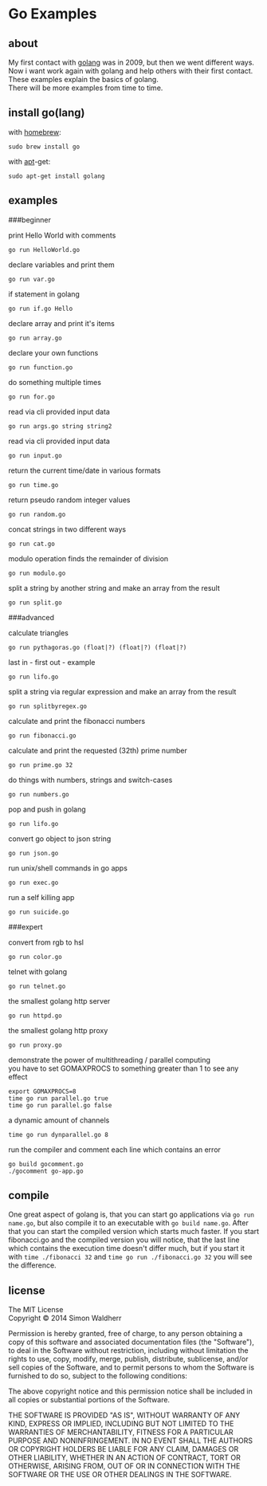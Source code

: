# Go Examples

## about

My first contact with [golang](http://golang.org) was in 2009, but then we went different ways. Now i want work again with golang and help others with their first contact. These examples explain the basics of golang.  
There will be more examples from time to time.

## install go(lang)

with [homebrew](http://mxcl.github.io/homebrew/):

```
sudo brew install go
```

with [apt](http://packages.qa.debian.org/a/apt.html)-get:

```
sudo apt-get install golang
```

## examples

###beginner

print Hello World with comments

```
go run HelloWorld.go
```

declare variables and print them

```
go run var.go
```

if statement in golang

```
go run if.go Hello
```

declare array and print it's items

```
go run array.go
```

declare your own functions

```
go run function.go
```

do something multiple times

```
go run for.go
```

read via cli provided input data

```
go run args.go string string2
```

read via cli provided input data

```
go run input.go
```

return the current time/date in various formats

```
go run time.go
```

return pseudo random integer values

```
go run random.go
```

concat strings in two different ways

```
go run cat.go
```

modulo operation finds the remainder of division

```
go run modulo.go
```

split a string by another string and make an array from the result

```
go run split.go
```

###advanced

calculate triangles

```
go run pythagoras.go (float|?) (float|?) (float|?)
```

last in - first out - example

```
go run lifo.go
```

split a string via regular expression and make an array from the result

```
go run splitbyregex.go
```

calculate and print the fibonacci numbers

```
go run fibonacci.go
```

calculate and print the requested (32th) prime number

```
go run prime.go 32
```

do things with numbers, strings and switch-cases

```
go run numbers.go
```

pop and push in golang

```
go run lifo.go
```

convert go object to json string

```
go run json.go
```

run unix/shell commands in go apps

```
go run exec.go
```

run a self killing app

```
go run suicide.go
```

###expert

convert from rgb to hsl

```
go run color.go
```

telnet with golang

```
go run telnet.go
```

the smallest golang http server

```
go run httpd.go
```

the smallest golang http proxy

```
go run proxy.go
```

demonstrate the power of multithreading / parallel computing  
you have to set GOMAXPROCS to something greater than 1 to see any effect

```
export GOMAXPROCS=8
time go run parallel.go true
time go run parallel.go false
```

a dynamic amount of channels

```
time go run dynparallel.go 8
```

run the compiler and comment each line which contains an error

```
go build gocomment.go
./gocomment go-app.go
```

## compile

One great aspect of golang is, that you can start go applications via ```go run name.go```, but also compile it to an executable with ```go build name.go```. After that you can start the compiled version which starts much faster.
If you start fibonacci.go and the compiled version you will notice, that the last line which contains the execution time doesn't differ much, but if you start it with ```time ./fibonacci 32``` and ```time go run ./fibonacci.go 32``` you will see the difference.

## license

The MIT License  
Copyright © 2014 Simon Waldherr  

Permission is hereby granted, free of charge, to any person obtaining a copy of this software and associated documentation files (the "Software"), to deal in the Software without restriction, including without limitation the rights to use, copy, modify, merge, publish, distribute, sublicense, and/or sell copies of the Software, and to permit persons to whom the Software is furnished to do so, subject to the following conditions:

The above copyright notice and this permission notice shall be included in all copies or substantial portions of the Software.

THE SOFTWARE IS PROVIDED "AS IS", WITHOUT WARRANTY OF ANY KIND, EXPRESS OR IMPLIED, INCLUDING BUT NOT LIMITED TO THE WARRANTIES OF MERCHANTABILITY, FITNESS FOR A PARTICULAR PURPOSE AND NONINFRINGEMENT. IN NO EVENT SHALL THE AUTHORS OR COPYRIGHT HOLDERS BE LIABLE FOR ANY CLAIM, DAMAGES OR OTHER LIABILITY, WHETHER IN AN ACTION OF CONTRACT, TORT OR OTHERWISE, ARISING FROM, OUT OF OR IN CONNECTION WITH THE SOFTWARE OR THE USE OR OTHER DEALINGS IN THE SOFTWARE.

